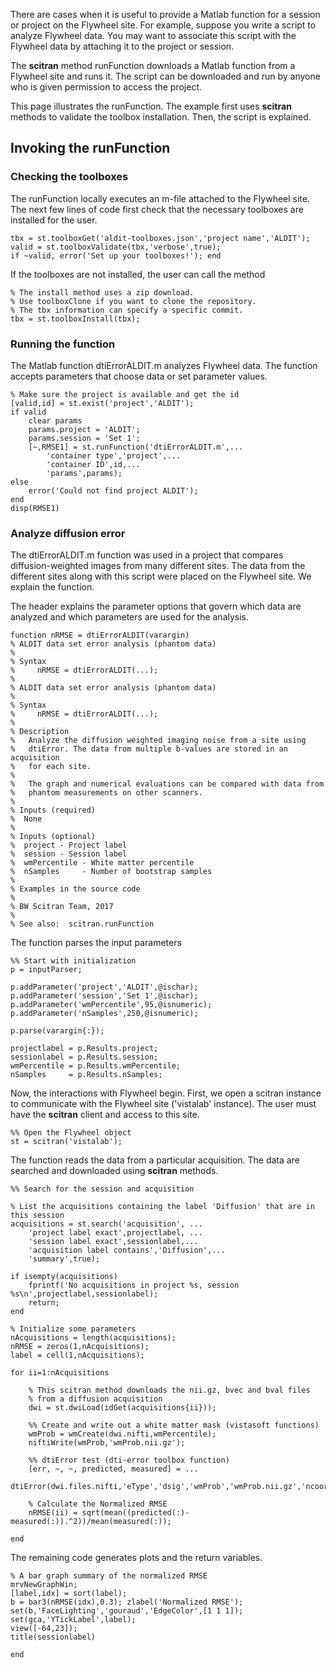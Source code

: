 There are cases when it is useful to provide a Matlab function for a session or project on the Flywheel site.  For example, suppose you write a script to analyze Flywheel data.  You may want to associate this script with the Flywheel data by attaching it to the project or session. 

The **scitran** method runFunction downloads a Matlab function from a Flywheel site and runs it. The script can be downloaded and run by anyone who is given permission to access the project.  

This page illustrates the runFunction.  The example first uses **scitran** methods to validate the toolbox installation. Then, the script is explained.

## Invoking the runFunction
### Checking the toolboxes
The runFunction locally executes an m-file attached to the Flywheel site.  The next few lines of code first check that the necessary toolboxes are installed for the user.  
```
tbx = st.toolboxGet('aldit-toolboxes.json','project name','ALDIT');
valid = st.toolboxValidate(tbx,'verbose',true);
if ~valid, error('Set up your toolboxes!'); end
```
If the toolboxes are not installed, the user can call the method
```
% The install method uses a zip download.  
% Use toolboxClone if you want to clone the repository.
% The tbx information can specify a specific commit.
tbx = st.toolboxInstall(tbx);
```
### Running the function
The Matlab function dtiErrorALDIT.m analyzes Flywheel data. The function accepts parameters that choose data or set parameter values.
```
% Make sure the project is available and get the id
[valid,id] = st.exist('project','ALDIT');  
if valid
    clear params
    params.project = 'ALDIT';
    params.session = 'Set 1';
    [~,RMSE1] = st.runFunction('dtiErrorALDIT.m',...
        'container type','project',...
        'container ID',id,...
        'params',params);
else
    error('Could not find project ALDIT');
end
disp(RMSE1)
```

### Analyze diffusion error
The dtiErrorALDIT.m function was used in a project that compares diffusion-weighted images from many different sites. The data from the different sites along with this script were placed on the Flywheel site.  We explain the function.

The header explains the parameter options that govern which data are analyzed and which parameters are used for the analysis.

```
function nRMSE = dtiErrorALDIT(varargin)
% ALDIT data set error analysis (phantom data)
%
% Syntax
%     nRMSE = dtiErrorALDIT(...);
%
% ALDIT data set error analysis (phantom data)
%
% Syntax
%     nRMSE = dtiErrorALDIT(...);
%
% Description 
%   Analyze the diffusion weighted imaging noise from a site using
%   dtiError. The data from multiple b-values are stored in an acquisition
%   for each site.
%
%   The graph and numerical evaluations can be compared with data from
%   phantom measurements on other scanners.
%
% Inputs (required)
%  None
%
% Inputs (optional)
%  project - Project label
%  session - Session label
%  wmPercentile - White matter percentile
%  nSamples     - Number of bootstrap samples
%
% Examples in the source code
%
% BW Scitran Team, 2017
%
% See also:  scitran.runFunction
```
The function parses the input parameters
```
%% Start with initialization
p = inputParser;

p.addParameter('project','ALDIT',@ischar);
p.addParameter('session','Set 1',@ischar);
p.addParameter('wmPercentile',95,@isnumeric);
p.addParameter('nSamples',250,@isnumeric);

p.parse(varargin{:});

projectlabel = p.Results.project;
sessionlabel = p.Results.session;
wmPercentile = p.Results.wmPercentile;
nSamples     = p.Results.nSamples;
```
Now, the interactions with Flywheel begin.  First, we open a scitran instance to communicate with the Flywheel site ('vistalab' instance).  The user must have the **scitran** client and access to this site.
```
%% Open the Flywheel object
st = scitran('vistalab');
```
The function reads the data from a particular acquisition. The data are searched and downloaded using **scitran** methods.
```
%% Search for the session and acquisition

% List the acquisitions containing the label 'Diffusion' that are in this session
acquisitions = st.search('acquisition', ...
    'project label exact',projectlabel, ...
    'session label exact',sessionlabel,...
    'acquisition label contains','Diffusion',...
    'summary',true);

if isempty(acquisitions)
    fprintf('No acquisitions in project %s, session %s\n',projectlabel,sessionlabel);
    return;
end

% Initialize some parameters
nAcquisitions = length(acquisitions);
nRMSE = zeros(1,nAcquisitions);
label = cell(1,nAcquisitions);

for ii=1:nAcquisitions
    
    % This scitran method downloads the nii.gz, bvec and bval files 
    % from a diffusion acquisition
    dwi = st.dwiLoad(idGet(acquisitions{ii}));
    
    %% Create and write out a white matter mask (vistasoft functions)
    wmProb = wmCreate(dwi.nifti,wmPercentile);
    niftiWrite(wmProb,'wmProb.nii.gz');
    
    %% dtiError test (dti-error toolbox function)
    [err, ~, ~, predicted, measured] = ...
        dtiError(dwi.files.nifti,'eType','dsig','wmProb','wmProb.nii.gz','ncoords',nSamples);
       
    % Calculate the Normalized RMSE
    nRMSE(ii) = sqrt(mean((predicted(:)-measured(:)).^2))/mean(measured(:));
    
end
```
The remaining code generates plots and the return variables.
```
% A bar graph summary of the normalized RMSE
mrvNewGraphWin;
[label,idx] = sort(label);
b = bar3(nRMSE(idx),0.3); zlabel('Normalized RMSE');
set(b,'FaceLighting','gouraud','EdgeColor',[1 1 1]);
set(gca,'YTickLabel',label);
view([-64,23]);
title(sessionlabel)

end
```


